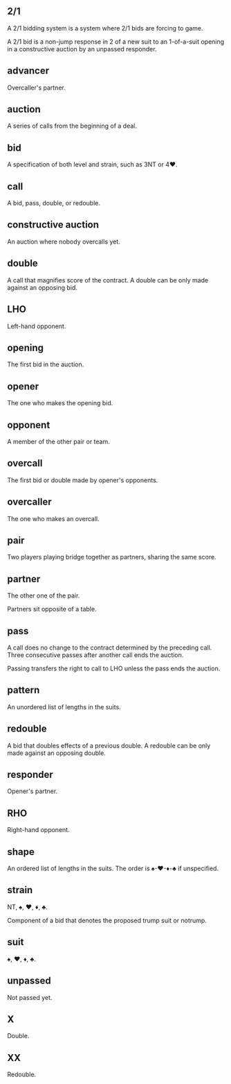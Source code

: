 2/1
---
A 2/1 bidding system is a system where 2/1 bids are forcing to game.

A 2/1 bid is a non-jump response in 2 of a new suit to an 1-of-a-suit opening
in a constructive auction by an unpassed responder.

advancer
--------
Overcaller's partner.

auction
-------
A series of calls from the beginning of a deal.

bid
---
A specification of both level and strain, such as 3NT or 4♥.

call
----
A bid, pass, double, or redouble.

constructive auction
--------------------
An auction where nobody overcalls yet.

double
------
A call that magnifies score of the contract.  A double can be only made against
an opposing bid.

LHO
---
Left-hand opponent.

opening
-------
The first bid in the auction.

opener
------
The one who makes the opening bid.

opponent
--------
A member of the other pair or team.

overcall
--------
The first bid or double made by opener's opponents.

overcaller
----------
The one who makes an overcall.

pair
----
Two players playing bridge together as partners, sharing the same score.

partner
-------
The other one of the pair.

Partners sit opposite of a table.

pass
----
A call does no change to the contract determined by the preceding call.  Three
consecutive passes after another call ends the auction.

Passing transfers the right to call to LHO unless the pass ends the auction.

pattern
-------
An unordered list of lengths in the suits.

redouble
--------
A bid that doubles effects of a previous double.  A redouble can be only made
against an opposing double.

responder
---------
Opener's partner.

RHO
---
Right-hand opponent.

shape
-----
An ordered list of lengths in the suits.  The order is ♠-♥-♦-♣ if unspecified.

strain
------
NT, ♠, ♥, ♦, ♣.

Component of a bid that denotes the proposed trump suit or notrump.

suit
----
♠, ♥, ♦, ♣.

unpassed
--------
Not passed yet.

X
---
Double.

XX
---
Redouble.
